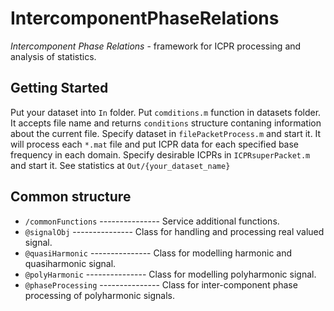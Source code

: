 # IntercomponentPhaseRelations
*Intercomponent Phase Relations* - framework for ICPR processing and analysis of statistics.

## Getting Started

Put your dataset into `In` folder. Put `comditions.m` function in datasets folder. It accepts file name and returns `conditions` structure contaning information about the current file. Specify dataset in `filePacketProcess.m` and start it. It will process each `*.mat` file and put ICPR data for each specified base frequency in each domain. Specify desirable ICPRs in `ICPRsuperPacket.m` and start it. See statistics at `Out/{your_dataset_name}`

## Common structure

* `/commonFunctions`		--------------- Service additional functions.
* `@signalObj`              --------------- Class for handling and processing real valued signal.
* `@quasiHarmonic`          --------------- Class for modelling harmonic and quasiharmonic signal.
* `@polyHarmonic`           --------------- Class for modelling polyharmonic signal.
* `@phaseProcessing`        --------------- Class for inter-component phase processing of polyharmonic signals.